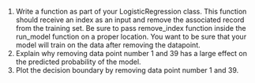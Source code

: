 1.	Write a function as part of your LogisticRegression class. This function should receive an index as an input and remove the associated record from the training set. Be sure to pass remove_index function inside the run_model function on a proper location.  You want to be sure that your model will train on the data after removing the datapoint.
2.	Explain why removing data point number 1 and 39 has a large effect on the predicted probability of the model.
3.	Plot the decision boundary by removing data point number 1 and 39. 
